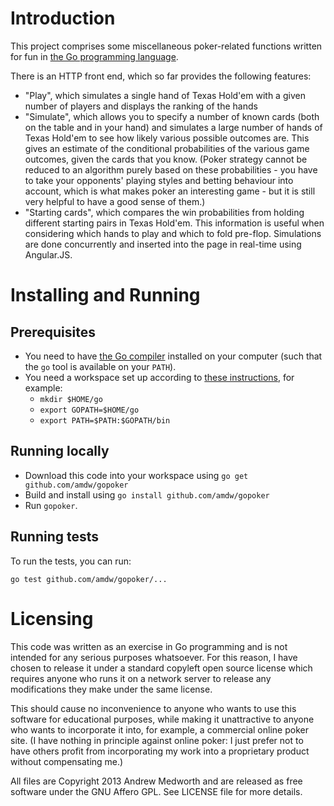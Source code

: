 # Introduction

This project comprises some miscellaneous poker-related functions written for fun in [the Go programming language](http://golang.org/).

There is an HTTP front end, which so far provides the following features:

* "Play", which simulates a single hand of Texas Hold'em with a given number of players and displays the ranking of the hands
* "Simulate", which allows you to specify a number of known cards (both on the table and in your hand) and simulates a large number of hands of Texas Hold'em to see how likely various possible outcomes are. This gives an estimate of the conditional probabilities of the various game outcomes, given the cards that you know. (Poker strategy cannot be reduced to an algorithm purely based on these probabilities - you have to take your opponents' playing styles and betting behaviour into account, which is what makes poker an interesting game - but it is still very helpful to have a good sense of them.)
* "Starting cards", which compares the win probabilities from holding different starting pairs in Texas Hold'em. This information is useful when considering which hands to play and which to fold pre-flop. Simulations are done concurrently and inserted into the page in real-time using Angular.JS.

# Installing and Running

## Prerequisites

* You need to have [the Go compiler](http://golang.org/) installed on your computer (such that the ```go``` tool is available on your ```PATH```).
* You need a workspace set up according to [these instructions](https://golang.org/doc/code.html), for example:
  * ```mkdir $HOME/go```
  * ```export GOPATH=$HOME/go```
  * ```export PATH=$PATH:$GOPATH/bin```

## Running locally

* Download this code into your workspace using ```go get github.com/amdw/gopoker```
* Build and install using ```go install github.com/amdw/gopoker```
* Run ```gopoker```.

## Running tests

To run the tests, you can run:

    go test github.com/amdw/gopoker/...

# Licensing

This code was written as an exercise in Go programming and is not intended for any serious purposes whatsoever. For this reason, I have chosen to release it under a standard copyleft open source license which requires anyone who runs it on a network server to release any modifications they make under the same license.

This should cause no inconvenience to anyone who wants to use this software for educational purposes, while making it unattractive to anyone who wants to incorporate it into, for example, a commercial online poker site. (I have nothing in principle against online poker: I just prefer not to have others profit from incorporating my work into a proprietary product without compensating me.)

All files are Copyright 2013 Andrew Medworth and are released as free software under the GNU Affero GPL. See LICENSE file for more details.